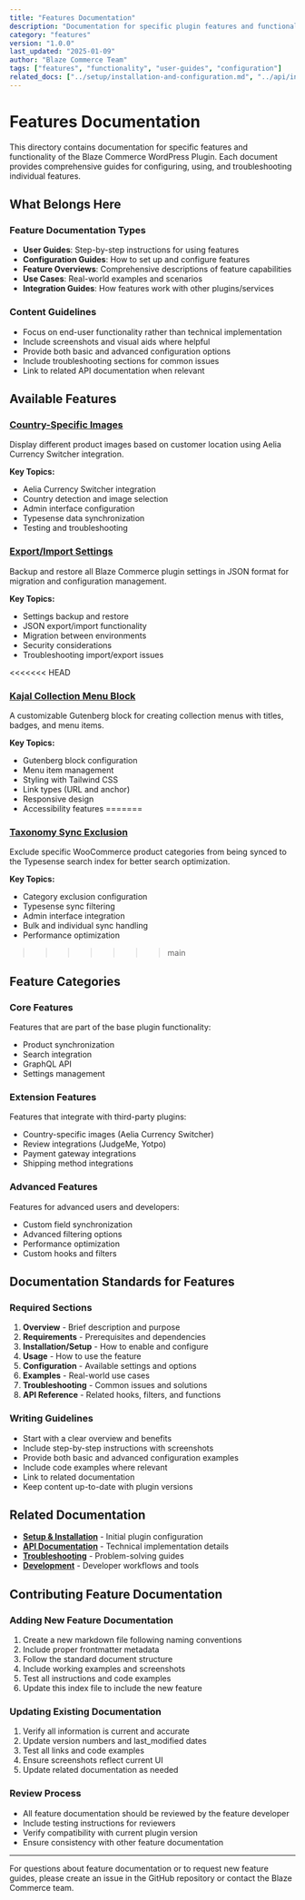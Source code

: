 ```yaml
---
title: "Features Documentation"
description: "Documentation for specific plugin features and functionality"
category: "features"
version: "1.0.0"
last_updated: "2025-01-09"
author: "Blaze Commerce Team"
tags: ["features", "functionality", "user-guides", "configuration"]
related_docs: ["../setup/installation-and-configuration.md", "../api/index.md"]
---
```


# Features Documentation

This directory contains documentation for specific features and functionality of the Blaze Commerce WordPress Plugin. Each document provides comprehensive guides for configuring, using, and troubleshooting individual features.

## What Belongs Here

### Feature Documentation Types

- **User Guides**: Step-by-step instructions for using features
- **Configuration Guides**: How to set up and configure features
- **Feature Overviews**: Comprehensive descriptions of feature capabilities
- **Use Cases**: Real-world examples and scenarios
- **Integration Guides**: How features work with other plugins/services

### Content Guidelines

- Focus on end-user functionality rather than technical implementation
- Include screenshots and visual aids where helpful
- Provide both basic and advanced configuration options
- Include troubleshooting sections for common issues
- Link to related API documentation when relevant

## Available Features

### [Country-Specific Images](country-specific-images.md)

Display different product images based on customer location using Aelia Currency Switcher integration.

**Key Topics:**

- Aelia Currency Switcher integration
- Country detection and image selection
- Admin interface configuration
- Typesense data synchronization
- Testing and troubleshooting

### [Export/Import Settings](export-import-feature.md)

Backup and restore all Blaze Commerce plugin settings in JSON format for migration and configuration management.

**Key Topics:**

- Settings backup and restore
- JSON export/import functionality
- Migration between environments
- Security considerations
- Troubleshooting import/export issues

<<<<<<< HEAD
### [Kajal Collection Menu Block](kajal-collection-menu-block.md)

A customizable Gutenberg block for creating collection menus with titles, badges, and menu items.

**Key Topics:**

- Gutenberg block configuration
- Menu item management
- Styling with Tailwind CSS
- Link types (URL and anchor)
- Responsive design
- Accessibility features
=======
### [Taxonomy Sync Exclusion](taxonomy-sync-exclusion.md)
Exclude specific WooCommerce product categories from being synced to the Typesense search index for better search optimization.

**Key Topics:**
- Category exclusion configuration
- Typesense sync filtering
- Admin interface integration
- Bulk and individual sync handling
- Performance optimization
>>>>>>> main

## Feature Categories

### Core Features

Features that are part of the base plugin functionality:

- Product synchronization
- Search integration
- GraphQL API
- Settings management

### Extension Features

Features that integrate with third-party plugins:

- Country-specific images (Aelia Currency Switcher)
- Review integrations (JudgeMe, Yotpo)
- Payment gateway integrations
- Shipping method integrations

### Advanced Features

Features for advanced users and developers:

- Custom field synchronization
- Advanced filtering options
- Performance optimization
- Custom hooks and filters

## Documentation Standards for Features

### Required Sections

1. **Overview** - Brief description and purpose
2. **Requirements** - Prerequisites and dependencies
3. **Installation/Setup** - How to enable and configure
4. **Usage** - How to use the feature
5. **Configuration** - Available settings and options
6. **Examples** - Real-world use cases
7. **Troubleshooting** - Common issues and solutions
8. **API Reference** - Related hooks, filters, and functions

### Writing Guidelines

- Start with a clear overview and benefits
- Include step-by-step instructions with screenshots
- Provide both basic and advanced configuration examples
- Include code examples where relevant
- Link to related documentation
- Keep content up-to-date with plugin versions

## Related Documentation

- **[Setup & Installation](../setup/)** - Initial plugin configuration
- **[API Documentation](../api/)** - Technical implementation details
- **[Troubleshooting](../troubleshooting/)** - Problem-solving guides
- **[Development](../development/)** - Developer workflows and tools

## Contributing Feature Documentation

### Adding New Feature Documentation

1. Create a new markdown file following naming conventions
2. Include proper frontmatter metadata
3. Follow the standard document structure
4. Include working examples and screenshots
5. Test all instructions and code examples
6. Update this index file to include the new feature

### Updating Existing Documentation

1. Verify all information is current and accurate
2. Update version numbers and last_modified dates
3. Test all links and code examples
4. Ensure screenshots reflect current UI
5. Update related documentation as needed

### Review Process

- All feature documentation should be reviewed by the feature developer
- Include testing instructions for reviewers
- Verify compatibility with current plugin version
- Ensure consistency with other feature documentation

---

For questions about feature documentation or to request new feature guides, please create an issue in the GitHub repository or contact the Blaze Commerce team.
